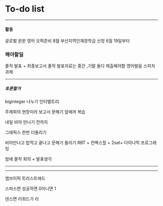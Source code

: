 # To-do list

----------------
#### 활동

글로벌 윈윈
영어 오픽준비 8월
부산지역인재장학금 신청 6월 19일부터

### 해야할일

졸작 발표 + 최종보고서
졸작 발표자료는 중간 ,기말 둘다 제출해야함
영어발음 스피치 과제



-----

##### 토론할거


biginteger 나누기
인터벌트리




주제회의 
현장미러 보고서
문해기 앞에꺼 복습


내일
비아 만나기 전까지

그래픽스 한번 더돌리기 

비아만나고 밥먹고 끝나고 문해기 돌리기
RBT + 컨벡스헐 + 2sat+ 다이나믹 프로그래밍


밤에 졸작 회의 + 발표생각

---


-----

엠브이픽
트러스트애드


스파스면
성공하면 0아니면 1

댄스면
리워드가 리

